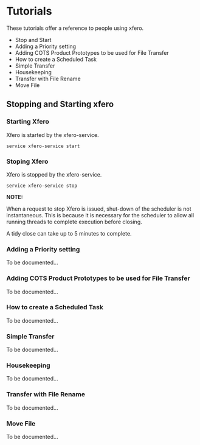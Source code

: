 # Tutorials

These tutorials offer a reference to people using xfero.

- Stop and Start
- Adding a Priority setting
- Adding COTS Product Prototypes to be used for File Transfer
- How to create a Scheduled Task
- Simple Transfer
- Housekeeping
- Transfer with File Rename
- Move File

## Stopping and Starting xfero

### Starting Xfero

Xfero is started by the xfero-service.

```service xfero-service start```

### Stoping Xfero

Xfero is stopped by the xfero-service.

```service xfero-service stop```

**NOTE:**

When a request to stop Xfero is issued, shut-down of the scheduler is not instantaneous. This is because it is necessary for the scheduler to allow all running threads to complete execution before closing.

A tidy close can take up to 5 minutes to complete.

### Adding a Priority setting

To be documented...

### Adding COTS Product Prototypes to be used for File Transfer

To be documented...

### How to create a Scheduled Task

To be documented...

### Simple Transfer

To be documented...

### Housekeeping

To be documented...

### Transfer with File Rename

To be documented...

### Move File

To be documented...
